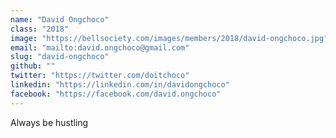 ```yaml
---
name: "David Ongchoco"
class: "2018"
image: "https://bellsociety.com/images/members/2018/david-ongchoco.jpg"
email: "mailto:david.ongchoco@gmail.com"
slug: "david-ongchoco"
github: ""
twitter: "https://twitter.com/doitchoco"
linkedin: "https://linkedin.com/in/davidongchoco"
facebook: "https://facebook.com/david.ongchoco"
---
```

Always be hustling